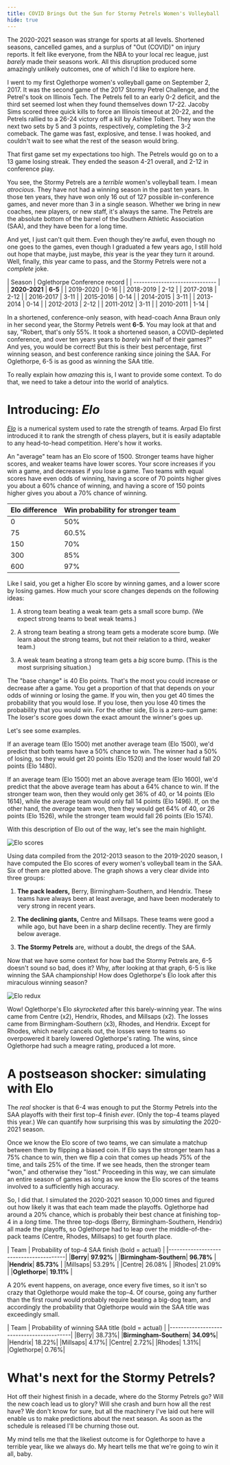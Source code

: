 ```yaml
---
title: COVID Brings Out the Sun for Stormy Petrels Women's Volleyball
hide: true
---
```


The 2020-2021 season was strange for sports at all levels. Shortened seasons,
cancelled games, and a surplus of "Out (COVID)" on injury reports. It felt like
everyone, from the NBA to your local rec league, just *barely* made their
seasons work. All this disruption produced some amazingly unlikely outcomes,
one of which I'd like to explore here.

I went to my first Oglethorpe women's volleyball game on September 2, 2017. It
was the second game of the 2017 Stormy Petrel Challenge, and the Petrel's took
on Illinois Tech. The Petrels fell to an early 0-2 deficit, and the third set
seemed lost when they found themselves down 17-22. Jacoby Sims scored three
quick kills to force an Illinois timeout at 20-22, and the Petrels rallied to
a 26-24 victory off a kill by Ashlee Tolbert. They won the next two sets by
5 and 3 points, respectively, completing the 3-2 comeback. The game was fast,
explosive, and tense. I was hooked, and couldn't wait to see what the rest of
the season would bring.

That first game set my expectations too high. The Petrels would go on to a 13
game losing streak. They ended the season 4-21 overall, and 2-12 in conference
play.

You see, the Stormy Petrels are a *terrible* women's volleyball team. I mean
*atrocious*. They have not had a winning season in the past ten years. In those
ten years, they have won only 16 out of 127 possible in-conference games, and
never more than 3 in a single season. Whether we bring in new coaches, new
players, or new staff, it's always the same. The Petrels are the absolute
bottom of the barrel of the Southern Athletic Association (SAA), and they have
been for a long time.

And yet, I just can't quit them. Even though they're awful, even though no one
goes to the games, even though I graduated a few years ago, I still hold out
hope that maybe, just maybe, *this* year is the year they turn it around. Well,
finally, *this* year came to pass, and the Stormy Petrels were not a *complete*
joke.

| Season     | Oglethorpe Conference record |
| ------------------------------ |
| **2020-2021** | **6-5** |
| 2019-2020 | 0-16 |
 | 2018-2019 | 2-12 |
 | 2017-2018 | 2-12 |
 | 2016-2017 | 3-11 |
 | 2015-2016 | 0-14 |
 | 2014-2015 | 3-11 |
 | 2013-2014 | 0-14 |
 | 2012-2013 | 2-12 |
 | 2011-2012 | 3-11 |
 | 2010-2011 | 1-14 |

In a shortened, conference-only season, with head-coach Anna Braun only in her
second year, the Stormy Petrels went **6-5**. You may look at that and say,
"Robert, that's only 55%. It took a shortened season, a COVID-depleted
conference, and over ten years years to *barely* win half of their games?" And
yes, you would be correct! But this is their best percentage, first winning
season, and best conference ranking since joining the SAA. For Oglethorpe, 6-5
is as good as winning the SAA title.

To really explain how *amazing* this is, I want to provide some context. To do
that, we need to take a detour into the world of analytics.

# Introducing: *Elo*

[*Elo*](https://en.wikipedia.org/wiki/Elo_rating_system) is a numerical system
used to rate the strength of teams. Arpad Elo first introduced it to rank the
strength of chess players, but it is easily adaptable to any head-to-head
competition. Here's how it works.

An "average" team has an Elo score of 1500. Stronger teams have higher scores,
and weaker teams have lower scores. Your score increases if you win a game, and
decreases if you lose a game. Two teams with equal scores have even odds of
winning, having a score of 70 points higher gives you about a 60% chance of
winning, and having a score of 150 points higher gives you about a 70% chance
of winning.

| Elo difference | Win probability for stronger team |
|----------------|-----------------------------------|
|0|50%|
|75|60.5%|
|150|70%|
|300|85%|
|600|97%|

Like I said, you get a higher Elo score by winning games, and a lower score by
losing games. How much your score changes depends on the following ideas:

1. A strong team beating a weak team gets a small score bump. (We expect strong
   teams to beat weak teams.)

2. A strong team beating a strong team gets a moderate score bump. (We learn
   about the strong teams, but not their relation to a third, weaker team.)

3. A weak team beating a strong team gets a *big* score bump. (This is the most
   surprising situation.)

The "base change" is 40 Elo points. That's the most you could increase or
decrease after a game. You get a proportion of that that depends on your odds
of winning or losing the game. If you win, then you get 40 times the
probability that you would lose. If you lose, then you lose 40 times the
probability that you would win. For the other side, Elo is a zero-sum game: The
loser's score goes down the exact amount the winner's goes up.

Let's see some examples.

If an average team (Elo 1500) met another average team (Elo 1500), we'd predict
that both teams have a 50% chance to win. The winner had a 50% of losing, so
they would get 20 points (Elo 1520) and the loser would fall 20 points (Elo
1480).

If an average team (Elo 1500) met an above average team (Elo 1600), we'd
predict that the above average team has about a 64% chance to win. If the
stronger team won, then they would only get 36% of 40, or 14 points (Elo 1614),
while the average team would only fall 14 points (Elo 1496). If, on the other
hand, the *average* team won, then they would get 64% of 40, or 26 points (Elo
1526), while the stronger team would fall 26 points (Elo 1574).

With this description of Elo out of the way, let's see the main highlight.

![Elo scores](/images/elo.png)

Using data compiled from the 2012-2013 season to the 2019-2020 season, I have
computed the Elo scores of every women's volleyball team in the SAA. Six of
them are plotted above. The graph shows a very clear divide into three groups:

1. **The pack leaders,** Berry, Birmingham-Southern, and Hendrix. These teams
   have always been at least average, and have been moderately to very strong
   in recent years.

2. **The declining giants,** Centre and Millsaps. These teams were good a while
   ago, but have been in a sharp decline recently. They are firmly below
   average.

3. **The Stormy Petrels** are, without a doubt, the dregs of the SAA.

Now that we have some context for how bad the Stormy Petrels are, 6-5 doesn't
sound so bad, does it? Why, after looking at that graph, 6-5 is like winning
the SAA championship! How does Oglethorpe's Elo look after this miraculous
winning season?

![Elo redux](/images/elo2.png)

Wow! Oglethorpe's Elo *skyrocketed* after this barely-winning year. The wins
came from Centre (x2), Hendrix, Rhodes, and Millsaps (x2). The losses came from
Birmingham-Southern (x3), Rhodes, and Hendrix. Except for Rhodes, which nearly
cancels out, the losses were to teams so overpowered it barely lowered
Oglethorpe's rating. The wins, since Oglethorpe had such a meagre rating,
produced a lot more.

# A postseason shocker: simulating with Elo

The *real* shocker is that 6-4 was enough to put the Stormy Petrels into the
SAA playoffs with their first top-4 finish *ever*. (Only the top-4 teams played
this year.) We can quantify how surprising this was by *simulating* the
2020-2021 season.

Once we know the Elo score of two teams, we can simulate a matchup between them
by flipping a biased coin. If Elo says the stronger team has a 75% chance to
win, then we flip a coin that comes up heads 75% of the time, and tails 25% of
the time. If we see heads, then the stronger team "won," and otherwise they
"lost." Proceeding in this way, we can simulate an entire season of games as
long as we know the Elo scores of the teams involved to a sufficiently high
accuracy.

So, I did that. I simulated the 2020-2021 season 10,000 times and figured out
how likely it was that each team made the playoffs. Oglethorpe had around a 20%
chance, which is probably their best chance at finishing top-4 in a *long*
time. The three top-dogs (Berry, Birmingham-Southern, Hendrix) all made the
playoffs, so Oglethorpe had to leap over the middle-of-the-pack teams (Centre,
Rhodes, Millsaps) to get fourth place.

| Team | Probability of top-4 SAA finish (bold = actual) |
|----------------------------------------|
|**Berry**|                  **97.92%** |
|**Birmingham-Southern**|    **96.78%** |
|**Hendrix**|                **85.73%** |
|Millsaps|               53.29% |
|Centre|                 26.08% |
|Rhodes|                 21.09% |
|**Oglethorpe**|             **19.11%** |

A 20% event happens, on average, once every five times, so it isn't so crazy
that Oglethorpe would make the top-4. Of course, going any further than the
first round would probably require beating a big-dog team, and accordingly the
probability that Oglethorpe would win the SAA title was exceedingly small.

| Team | Probability of winning SAA title (bold = actual) |
|------------------------------------------|
|Berry|                  38.73%|
|**Birmingham-Southern**|    **34.09%**|
|Hendrix|                18.22%|
|Millsaps|               4.17%|
|Centre|                 2.72%|
|Rhodes|                 1.31%|
|Oglethorpe|             0.76%|

# What's next for the Stormy Petrels?

Hot off their highest finish in a decade, where do the Stormy Petrels go? Will
the new coach lead us to glory? Will she crash and burn how all the rest have?
We don't know for sure, but all the machinery I've laid out here will enable us
to make predictions about the next season. As soon as the schedule is released
I'll be churning those out.

My mind tells me that the likeliest outcome is for Oglethorpe to have
a terrible year, like we always do. My heart tells me that we're going to win
it all, baby.
